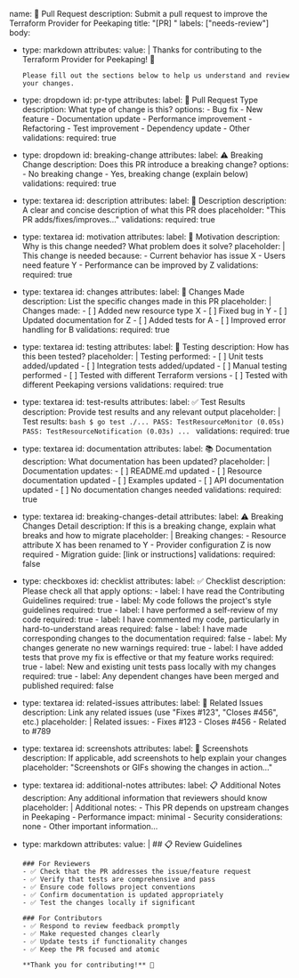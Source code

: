 name: 🚀 Pull Request
description: Submit a pull request to improve the Terraform Provider for Peekaping
title: "[PR] "
labels: ["needs-review"]
body:
  - type: markdown
    attributes:
      value: |
        Thanks for contributing to the Terraform Provider for Peekaping! 🚀

        Please fill out the sections below to help us understand and review your changes.

  - type: dropdown
    id: pr-type
    attributes:
      label: 🎯 Pull Request Type
      description: What type of change is this?
      options:
        - Bug fix
        - New feature
        - Documentation update
        - Performance improvement
        - Refactoring
        - Test improvement
        - Dependency update
        - Other
    validations:
      required: true

  - type: dropdown
    id: breaking-change
    attributes:
      label: ⚠️ Breaking Change
      description: Does this PR introduce a breaking change?
      options:
        - No breaking change
        - Yes, breaking change (explain below)
    validations:
      required: true

  - type: textarea
    id: description
    attributes:
      label: 📝 Description
      description: A clear and concise description of what this PR does
      placeholder: "This PR adds/fixes/improves..."
    validations:
      required: true

  - type: textarea
    id: motivation
    attributes:
      label: 🎯 Motivation
      description: Why is this change needed? What problem does it solve?
      placeholder: |
        This change is needed because:
        - Current behavior has issue X
        - Users need feature Y
        - Performance can be improved by Z
    validations:
      required: true

  - type: textarea
    id: changes
    attributes:
      label: 🔄 Changes Made
      description: List the specific changes made in this PR
      placeholder: |
        Changes made:
        - [ ] Added new resource type X
        - [ ] Fixed bug in Y
        - [ ] Updated documentation for Z
        - [ ] Added tests for A
        - [ ] Improved error handling for B
    validations:
      required: true

  - type: textarea
    id: testing
    attributes:
      label: 🧪 Testing
      description: How has this been tested?
      placeholder: |
        Testing performed:
        - [ ] Unit tests added/updated
        - [ ] Integration tests added/updated
        - [ ] Manual testing performed
        - [ ] Tested with different Terraform versions
        - [ ] Tested with different Peekaping versions
    validations:
      required: true

  - type: textarea
    id: test-results
    attributes:
      label: ✅ Test Results
      description: Provide test results and any relevant output
      placeholder: |
        Test results:
        ```bash
        $ go test ./...
        PASS: TestResourceMonitor (0.05s)
        PASS: TestResourceNotification (0.03s)
        ...
        ```
    validations:
      required: true

  - type: textarea
    id: documentation
    attributes:
      label: 📚 Documentation
      description: What documentation has been updated?
      placeholder: |
        Documentation updates:
        - [ ] README.md updated
        - [ ] Resource documentation updated
        - [ ] Examples updated
        - [ ] API documentation updated
        - [ ] No documentation changes needed
    validations:
      required: true

  - type: textarea
    id: breaking-changes-detail
    attributes:
      label: ⚠️ Breaking Changes Detail
      description: If this is a breaking change, explain what breaks and how to migrate
      placeholder: |
        Breaking changes:
        - Resource attribute X has been renamed to Y
        - Provider configuration Z is now required
        - Migration guide: [link or instructions]
    validations:
      required: false

  - type: checkboxes
    id: checklist
    attributes:
      label: ✅ Checklist
      description: Please check all that apply
      options:
        - label: I have read the Contributing Guidelines
          required: true
        - label: My code follows the project's style guidelines
          required: true
        - label: I have performed a self-review of my code
          required: true
        - label: I have commented my code, particularly in hard-to-understand areas
          required: false
        - label: I have made corresponding changes to the documentation
          required: false
        - label: My changes generate no new warnings
          required: true
        - label: I have added tests that prove my fix is effective or that my feature works
          required: true
        - label: New and existing unit tests pass locally with my changes
          required: true
        - label: Any dependent changes have been merged and published
          required: false

  - type: textarea
    id: related-issues
    attributes:
      label: 🔗 Related Issues
      description: Link any related issues (use "Fixes #123", "Closes #456", etc.)
      placeholder: |
        Related issues:
        - Fixes #123
        - Closes #456
        - Related to #789

  - type: textarea
    id: screenshots
    attributes:
      label: 📸 Screenshots
      description: If applicable, add screenshots to help explain your changes
      placeholder: "Screenshots or GIFs showing the changes in action..."

  - type: textarea
    id: additional-notes
    attributes:
      label: 📋 Additional Notes
      description: Any additional information that reviewers should know
      placeholder: |
        Additional notes:
        - This PR depends on upstream changes in Peekaping
        - Performance impact: minimal
        - Security considerations: none
        - Other important information...

  - type: markdown
    attributes:
      value: |
        ## 📋 Review Guidelines

        ### For Reviewers
        - ✅ Check that the PR addresses the issue/feature request
        - ✅ Verify that tests are comprehensive and pass
        - ✅ Ensure code follows project conventions
        - ✅ Confirm documentation is updated appropriately
        - ✅ Test the changes locally if significant

        ### For Contributors
        - ✅ Respond to review feedback promptly
        - ✅ Make requested changes clearly
        - ✅ Update tests if functionality changes
        - ✅ Keep the PR focused and atomic

        **Thank you for contributing!** 🙏
